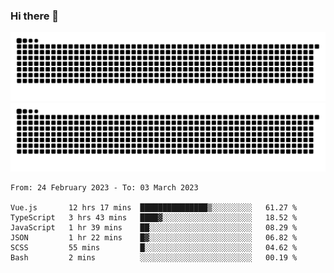 ### Hi there 👋

![GitHub Snake Light](https://raw.githubusercontent.com/jichangee/jichangee/output/github-snake.svg#gh-light-mode-only)
![GitHub Snake dark](https://raw.githubusercontent.com/jichangee/jichangee/output/github-snake-dark.svg#gh-dark-mode-only)

<!--START_SECTION:waka-->

```text
From: 24 February 2023 - To: 03 March 2023

Vue.js       12 hrs 17 mins  ███████████████▒░░░░░░░░░   61.27 %
TypeScript   3 hrs 43 mins   ████▓░░░░░░░░░░░░░░░░░░░░   18.52 %
JavaScript   1 hr 39 mins    ██░░░░░░░░░░░░░░░░░░░░░░░   08.29 %
JSON         1 hr 22 mins    █▓░░░░░░░░░░░░░░░░░░░░░░░   06.82 %
SCSS         55 mins         █░░░░░░░░░░░░░░░░░░░░░░░░   04.62 %
Bash         2 mins          ░░░░░░░░░░░░░░░░░░░░░░░░░   00.19 %
```

<!--END_SECTION:waka-->

<!--
![GitHub Snake Light](github-snake.svg#gh-light-mode-only)
![GitHub Snake dark](github-snake-dark.svg#gh-dark-mode-only)
-->

<!--
**jichangee/jichangee** is a ✨ _special_ ✨ repository because its `README.md` (this file) appears on your GitHub profile.

Here are some ideas to get you started:

- 🔭 I’m currently working on ...
- 🌱 I’m currently learning ...
- 👯 I’m looking to collaborate on ...
- 🤔 I’m looking for help with ...
- 💬 Ask me about ...
- 📫 How to reach me: ...
- 😄 Pronouns: ...
- ⚡ Fun fact: ...
-->
